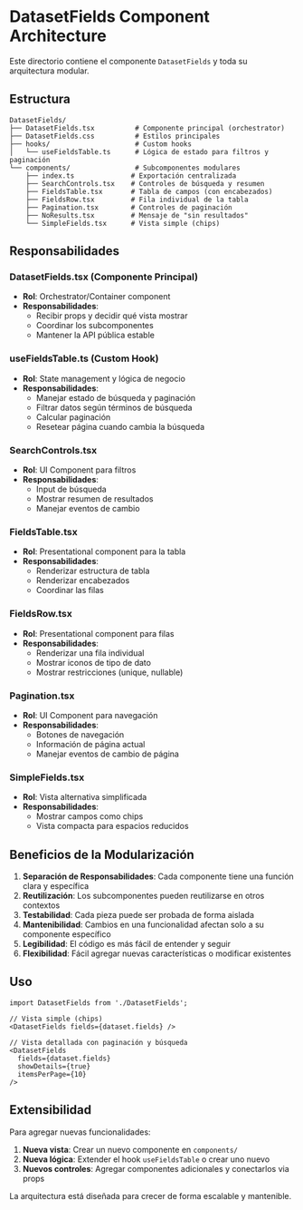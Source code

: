 # DatasetFields Component Architecture

Este directorio contiene el componente `DatasetFields` y toda su arquitectura modular.

## Estructura

```
DatasetFields/
├── DatasetFields.tsx          # Componente principal (orchestrator)
├── DatasetFields.css          # Estilos principales
├── hooks/                     # Custom hooks
│   └── useFieldsTable.ts      # Lógica de estado para filtros y paginación
└── components/                # Subcomponentes modulares
    ├── index.ts              # Exportación centralizada
    ├── SearchControls.tsx    # Controles de búsqueda y resumen
    ├── FieldsTable.tsx       # Tabla de campos (con encabezados)
    ├── FieldsRow.tsx         # Fila individual de la tabla
    ├── Pagination.tsx        # Controles de paginación
    ├── NoResults.tsx         # Mensaje de "sin resultados"
    └── SimpleFields.tsx      # Vista simple (chips)
```

## Responsabilidades

### DatasetFields.tsx (Componente Principal)

- **Rol**: Orchestrator/Container component
- **Responsabilidades**:
  - Recibir props y decidir qué vista mostrar
  - Coordinar los subcomponentes
  - Mantener la API pública estable

### useFieldsTable.ts (Custom Hook)

- **Rol**: State management y lógica de negocio
- **Responsabilidades**:
  - Manejar estado de búsqueda y paginación
  - Filtrar datos según términos de búsqueda
  - Calcular paginación
  - Resetear página cuando cambia la búsqueda

### SearchControls.tsx

- **Rol**: UI Component para filtros
- **Responsabilidades**:
  - Input de búsqueda
  - Mostrar resumen de resultados
  - Manejar eventos de cambio

### FieldsTable.tsx

- **Rol**: Presentational component para la tabla
- **Responsabilidades**:
  - Renderizar estructura de tabla
  - Renderizar encabezados
  - Coordinar las filas

### FieldsRow.tsx

- **Rol**: Presentational component para filas
- **Responsabilidades**:
  - Renderizar una fila individual
  - Mostrar iconos de tipo de dato
  - Mostrar restricciones (unique, nullable)

### Pagination.tsx

- **Rol**: UI Component para navegación
- **Responsabilidades**:
  - Botones de navegación
  - Información de página actual
  - Manejar eventos de cambio de página

### SimpleFields.tsx

- **Rol**: Vista alternativa simplificada
- **Responsabilidades**:
  - Mostrar campos como chips
  - Vista compacta para espacios reducidos

## Beneficios de la Modularización

1. **Separación de Responsabilidades**: Cada componente tiene una función clara y específica
2. **Reutilización**: Los subcomponentes pueden reutilizarse en otros contextos
3. **Testabilidad**: Cada pieza puede ser probada de forma aislada
4. **Mantenibilidad**: Cambios en una funcionalidad afectan solo a su componente específico
5. **Legibilidad**: El código es más fácil de entender y seguir
6. **Flexibilidad**: Fácil agregar nuevas características o modificar existentes

## Uso

```tsx
import DatasetFields from './DatasetFields';

// Vista simple (chips)
<DatasetFields fields={dataset.fields} />

// Vista detallada con paginación y búsqueda
<DatasetFields
  fields={dataset.fields}
  showDetails={true}
  itemsPerPage={10}
/>
```

## Extensibilidad

Para agregar nuevas funcionalidades:

1. **Nueva vista**: Crear un nuevo componente en `components/`
2. **Nueva lógica**: Extender el hook `useFieldsTable` o crear uno nuevo
3. **Nuevos controles**: Agregar componentes adicionales y conectarlos via props

La arquitectura está diseñada para crecer de forma escalable y mantenible.
